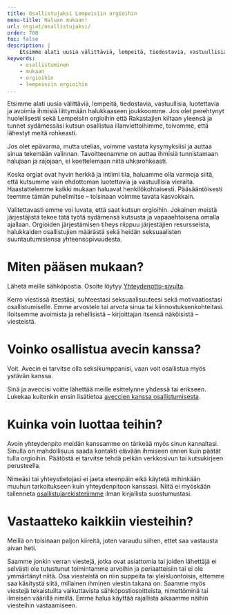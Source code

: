 ```yaml
---
title: Osallistujaksi Lempeisiin orgioihin
menu-title: Haluan mukaan!
url: orgiat/osallistujaksi/
order: 700
toc: false
description: |
    Etsimme alati uusia välittäviä, lempeitä, tiedostavia, vastuullisia, luotettavia ja avoimia ihmisiä liittymään halukkaaseen joukkoomme.
keywords: 
    - osallistuminen
    - mukaan
    - orgioihin
    - lempeisiin orgioihin
...
```


Etsimme alati uusia välittäviä, lempeitä, tiedostavia, vastuullisia, luotettavia ja avoimia ihmisiä liittymään halukkaaseen joukkoomme.
Jos olet perehtynyt huolellisesti sekä Lempeisiin orgioihin että Rakastajien kiltaan yleensä ja tunnet sydämessäsi kutsun osallistua illanviettoihimme, toivomme, että lähestyt meitä rohkeasti.

Jos olet epävarma, mutta utelias, voimme vastata kysymyksiisi ja auttaa sinua tekemään valinnan.
Tavoitteenamme on auttaa ihmisiä tunnistamaan halujaan ja rajojaan, ei koettelemaan niitä uhkarohkeasti.

Koska orgiat ovat hyvin herkkä ja intiimi tila, haluamme olla varmoja siitä, että kutsumme vain ehdottoman luotettavia ja vastuullisia vieraita.
Haastattelemme kaikki mukaan haluavat henkilökohtaisesti.
Pääsääntöisesti teemme tämän puhelimitse – toisinaan voimme tavata kasvokkain.

Valitettavasti emme voi luvata, että saat kutsun orgioihin.
Jokainen meistä järjestäjistä tekee tätä työtä sydämensä kutsusta ja vapaaehtoisena omalla ajallaan.
Orgioiden järjestämisen tiheys riippuu järjestäjien resursseista, halukkaiden osallistujien määrästä sekä heidän seksuaalisten suuntautumisiensa yhteensopivuudesta.

# Miten pääsen mukaan?

Lähetä meille sähköpostia.
Osoite löytyy [Yhteydenotto-sivulta][contact].

[contact]: ../../yhteystiedot/

Kerro viestissä itsestäsi, suhteestasi seksuaalisuuteesi sekä motivaatiostasi osallistumiselle.
Emme arvostele tai arvota sinua tai kiinnostuksenkohteitasi.
Iloitsemme avoimista ja rehellisistä – kirjoittajan itsensä näköisistä – viesteistä.

# Voinko osallistua avecin kanssa?

Voit.
Avecin ei tarvitse olla seksikumppanisi, vaan voit osallistua myös ystävän kanssa.

Sinä ja aveccisi voitte lähettää meille esittelynne yhdessä tai erikseen.
Lukekaa kuitenkin ensin lisätietoa [aveccien kanssa osallistumisesta][avecit].

[avecit]: avecit/

# Kuinka voin luottaa teihin?

Avoin yhteydenpito meidän kanssamme on tärkeää myös sinun kannaltasi.
Sinulla on mahdollisuus saada kontakti elävään ihmiseen ennen kuin päätät tulla orgioihin.
Päätöstä ei tarvitse tehdä pelkän verkkosivun tai kutsukirjeen perusteella.

Nimeäsi tai yhteystietojasi ei jaeta eteenpäin eikä käytetä mihinkään muuhun tarkoitukseen kuin yhteydenpitoon kanssasi.
Niitä ei myöskään tallenneta [osallistujarekisteriimme][privacy] ilman kirjallista suostumustasi.

[privacy]: ../../vastuullisuus/tietosuoja/osallistujarekisteri/

# Vastaatteko kaikkiin viesteihin?

Meillä on toisinaan paljon kiireitä, joten varaudu siihen, ettet saa vastausta aivan heti.

Saamme jonkin verran viestejä, jotka ovat asiattomia tai joiden lähettäjä ei selvästi ole tutustunut toimintamme arvoihin ja periaatteisiin tai ei ole ymmärtänyt niitä.
Osa viesteistä on niin suppeita tai yleisluontoisia, ettemme saa käsitystä siitä, millainen ihminen viestin takana on.
Saamme myös viestejä tekaistuilta vaikuttavista sähköpostiosoitteista, nimettöminä tai ilmeisen väärillä nimillä.
Emme halua käyttää rajallista aikaamme näihin viesteihin vastaamiseen.
